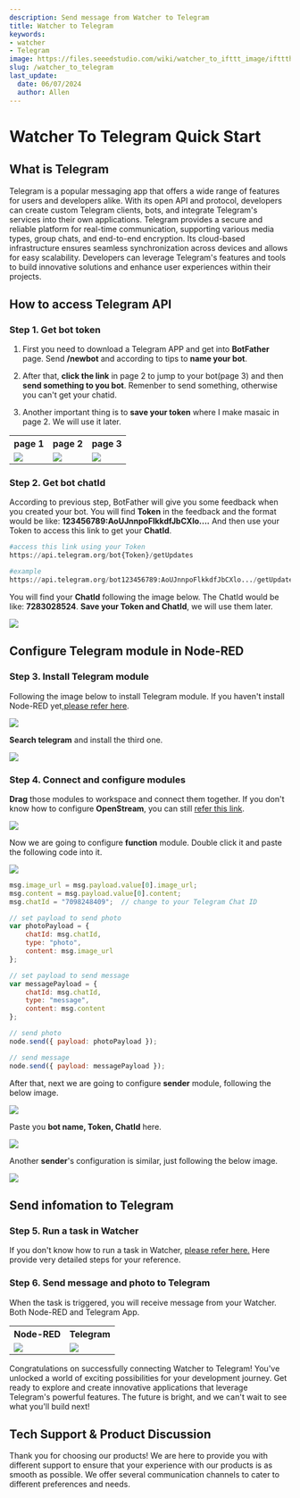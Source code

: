 ```yaml
---
description: Send message from Watcher to Telegram
title: Watcher to Telegram
keywords:
- watcher
- Telegram
image: https://files.seeedstudio.com/wiki/watcher_to_ifttt_image/ifttthead.png
slug: /watcher_to_telegram
last_update:
  date: 06/07/2024
  author: Allen
---
```


# Watcher To Telegram Quick Start

## What is Telegram

Telegram is a popular messaging app that offers a wide range of features for users and developers alike. With its open API and protocol, developers can create custom Telegram clients, bots, and integrate Telegram's services into their own applications. Telegram provides a secure and reliable platform for real-time communication, supporting various media types, group chats, and end-to-end encryption. Its cloud-based infrastructure ensures seamless synchronization across devices and allows for easy scalability. Developers can leverage Telegram's features and tools to build innovative solutions and enhance user experiences within their projects.

## How to access Telegram API

### Step 1. Get bot token

1. First you need to download a Telegram APP and get into **BotFather** page. Send **/newbot** and according to tips to **name your bot**.

2. After that, **click the link** in page 2 to jump to your bot(page 3) and then **send something to you bot**. Remenber to send something, otherwise you can't get your chatid.

3. Another important thing is to **save your token** where I make masaic in page 2. We will use it later.

<div class="table-center">
  <table align="center">
    <tr>
      <th>page 1</th>
      <th>page 2</th>
      <th>page 3</th>
    </tr>
    <tr>
      <td><div style={{textAlign:'center'}}><img src="https://files.seeedstudio.com/wiki/watcher_to_telegram_image/10.png" style={{width:400, height:'auto'}}/></div></td>
      <td><div style={{textAlign:'center'}}><img src="https://files.seeedstudio.com/wiki/watcher_to_telegram_image/11.png" style={{width:400, height:'auto'}}/></div></td>
      <td><div style={{textAlign:'center'}}><img src="https://files.seeedstudio.com/wiki/watcher_to_telegram_image/12.png" style={{width:400, height:'auto'}}/></div></td>
    </tr>
  </table>
</div>

### Step 2. Get bot chatId

According to previous step, BotFather will give you some feedback when you created your bot. You will find **Token** in the feedback and the format would be like: **123456789:AoUJnnpoFlkkdfJbCXlo....** And then use your Token to access this link to get your **ChatId**.

```python
#access this link using your Token
https://api.telegram.org/bot{Token}/getUpdates

#example
https://api.telegram.org/bot123456789:AoUJnnpoFlkkdfJbCXlo.../getUpdates
```

You will find your **ChatId** following the image below. The ChatId would be like: **7283028524**. **Save your Token and ChatId**, we will use them later.

<div style={{textAlign:'center'}}><img src="https://files.seeedstudio.com/wiki/watcher_to_telegram_image/1.png" style={{width:800, height:'auto'}}/></div>

## Configure Telegram module in Node-RED

### Step 3. Install Telegram module

Following the image below to install Telegram module. If you haven't install Node-RED yet,[please refer here](https://wiki.seeedstudio.com/watcher_to_node_red/).

<div style={{textAlign:'center'}}><img src="https://files.seeedstudio.com/wiki/watcher_to_telegram_image/2.png" style={{width:500, height:'auto'}}/></div>

**Search telegram** and install the third one.

<div style={{textAlign:'center'}}><img src="https://files.seeedstudio.com/wiki/watcher_to_telegram_image/3.png" style={{width:800, height:'auto'}}/></div>

### Step 4. Connect and configure modules

**Drag** those modules to workspace and connect them together. If you don't know how to configure **OpenStream**, you can still [refer this link](https://wiki.seeedstudio.com/watcher_to_node_red/).

<div style={{textAlign:'center'}}><img src="https://files.seeedstudio.com/wiki/watcher_to_telegram_image/4.png" style={{width:1000, height:'auto'}}/></div>

Now we are going to configure **function** module. Double click it and paste the following code into it.

<div style={{textAlign:'center'}}><img src="https://files.seeedstudio.com/wiki/watcher_to_telegram_image/5.png" style={{width:1000, height:'auto'}}/></div>

```javascript
msg.image_url = msg.payload.value[0].image_url;
msg.content = msg.payload.value[0].content;
msg.chatId = "7098248409";  // change to your Telegram Chat ID

// set payload to send photo
var photoPayload = {
    chatId: msg.chatId,
    type: "photo",
    content: msg.image_url
};

// set payload to send message
var messagePayload = {
    chatId: msg.chatId,
    type: "message",
    content: msg.content
};

// send photo
node.send({ payload: photoPayload });

// send message
node.send({ payload: messagePayload });
```

After that, next we are going to configure **sender** module, following the below image.

<div style={{textAlign:'center'}}><img src="https://files.seeedstudio.com/wiki/watcher_to_telegram_image/6.png" style={{width:800, height:'auto'}}/></div>

Paste you **bot name, Token, ChatId** here.

<div style={{textAlign:'center'}}><img src="https://files.seeedstudio.com/wiki/watcher_to_telegram_image/7.png" style={{width:800, height:'auto'}}/></div>

Another **sender**'s configuration is similar, just following the below image.

<div style={{textAlign:'center'}}><img src="https://files.seeedstudio.com/wiki/watcher_to_telegram_image/14.png" style={{width:800, height:'auto'}}/></div>

## Send infomation to Telegram

### Step 5. Run a task in Watcher

If you don't know how to run a task in Watcher, [please refer here.](https://wiki.seeedstudio.com/getting_started_with_watcher_task) Here provide very detailed steps for your reference.

### Step 6. Send message and photo to Telegram

When the task is triggered, you will receive message from your Watcher. Both Node-RED and Telegram App.

<div class="table-center">
  <table align="center">
    <tr>
      <th>Node-RED</th>
      <th>Telegram</th>
    </tr>
    <tr>
      <td><div style={{textAlign:'center'}}><img src="https://files.seeedstudio.com/wiki/watcher_to_telegram_image/8.png" style={{width:1000, height:'auto'}}/></div></td>
      <td><div style={{textAlign:'center'}}><img src="https://files.seeedstudio.com/wiki/watcher_to_telegram_image/13.png" style={{width:250, height:'auto'}}/></div></td>
    </tr>
  </table>
</div>

Congratulations on successfully connecting Watcher to Telegram! You've unlocked a world of exciting possibilities for your development journey. Get ready to explore and create innovative applications that leverage Telegram's powerful features. The future is bright, and we can't wait to see what you'll build next!

## Tech Support & Product Discussion

Thank you for choosing our products! We are here to provide you with different support to ensure that your experience with our products is as smooth as possible. We offer several communication channels to cater to different preferences and needs.

<div class="button_tech_support_container">
<a href="https://forum.seeedstudio.com/" class="button_forum"></a> 
<a href="https://www.seeedstudio.com/contacts" class="button_email"></a>
</div>

<div class="button_tech_support_container">
<a href="https://discord.gg/eWkprNDMU7" class="button_discord"></a> 
<a href="https://github.com/Seeed-Studio/wiki-documents/discussions/69" class="button_discussion"></a>
</div>